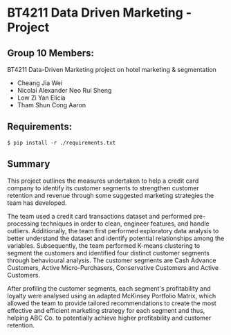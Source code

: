 # BT4211 Data Driven Marketing - Project

## Group 10 Members:

BT4211 Data-Driven Marketing project on hotel marketing &amp; segmentation
- Cheang Jia Wei
- Nicolai Alexander Neo Rui Sheng
- Low Zi Yan Elicia
- Tham Shun Cong Aaron

## Requirements:
````
$ pip install -r ./requirements.txt
````
## Summary
This project outlines the measures undertaken to help a credit card company to identify its customer segments to strengthen customer retention and revenue through some suggested marketing strategies the team has developed. 

The team used a credit card transactions dataset and performed pre-processing techniques in order to clean, engineer features, and handle outliers. Additionally, the team first performed exploratory data analysis to better understand the dataset and identify potential relationships among the variables. Subsequently, the team performed K-means clustering to segment the customers and identified four distinct customer segments through behavioural analysis. The customer segments are Cash Advance Customers, Active Micro-Purchasers, Conservative Customers and Active Customers. 

After profiling the customer segments, each segment's profitability and loyalty were analysed using an adapted McKinsey Portfolio Matrix, which allowed the team to provide tailored recommendations to create the most effective and efficient marketing strategy for each segment and thus, helping ABC Co. to potentially achieve higher profitability and customer retention.
